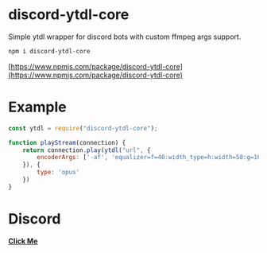 # discord-ytdl-core
Simple ytdl wrapper for discord bots with custom ffmpeg args support.

```bash
npm i discord-ytdl-core
```

[https://www.npmjs.com/package/discord-ytdl-core](https://www.npmjs.com/package/discord-ytdl-core)

# Example

```js
const ytdl = require("discord-ytdl-core");

function playStream(connection) {
    return connection.play(ytdl("url", {
        encoderArgs: ['-af', 'equalizer=f=40:width_type=h:width=50:g=10']
    }), {
        type: 'opus'
    })
}

```

# Discord
**[Click Me](https://discord.gg/AHdaSqr)**
